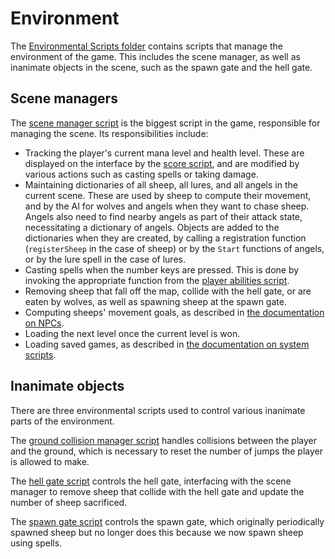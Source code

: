 # Environment

The <a href='https://github.com/StanfordCS194/EmuGames/tree/master/prototypes/Quick%20Prototype/Assets/Scripts/Environmental%20Scripts'>Environmental Scripts folder</a> contains scripts that manage the environment of the game. This includes the scene manager, as well as inanimate objects in the scene, such as the spawn gate and the hell gate.

## Scene managers

The <a href='https://github.com/StanfordCS194/EmuGames/blob/master/prototypes/Quick%20Prototype/Assets/Scripts/Environmental%20Scripts/hellSceneManager.cs'>scene manager script</a> is the biggest script in the game, responsible for managing the scene. Its responsibilities include:

* Tracking the player's current mana level and health level. These are displayed on the interface by the <a href='https://github.com/StanfordCS194/EmuGames/blob/master/prototypes/Quick%20Prototype/Assets/Scripts/UI%20Scripts/scoreScript.cs'>score script</a>, and are modified by various actions such as casting spells or taking damage.
* Maintaining dictionaries of all sheep, all lures, and all angels in the current scene. These are used by sheep to compute their movement, and by the AI for wolves and angels when they want to chase sheep. Angels also need to find nearby angels as part of their attack state, necessitating a dictionary of angels. Objects are added to the dictionaries when they are created, by calling a registration function (`registerSheep` in the case of sheep) or by the `Start` functions of angels, or by the lure spell in the case of lures.
* Casting spells when the number keys are pressed. This is done by invoking the appropriate function from the  <a href='https://github.com/StanfordCS194/EmuGames/blob/master/prototypes/Quick%20Prototype/Assets/Scripts/Player%20Scripts/Abilities.cs'>player abilities script</a>.
* Removing sheep that fall off the map, collide with the hell gate, or are eaten by wolves, as well as spawning sheep at the spawn gate.
* Computing sheeps' movement goals, as described in <a href="https://github.com/StanfordCS194/EmuGames/blob/master/Documentation/NPCs.md">the documentation on NPCs</a>.
* Loading the next level once the current level is won.
* Loading saved games, as described in <a href="https://github.com/StanfordCS194/EmuGames/blob/master/Documentation/System.md">the documentation on system scripts</a>.


## Inanimate objects

There are three environmental scripts used to control various inanimate parts of the environment.

The <a href='https://github.com/StanfordCS194/EmuGames/blob/master/prototypes/Quick%20Prototype/Assets/Scripts/Environmental%20Scripts/CollisionManager_Ground.cs'>ground collision manager script</a> handles collisions between the player and the ground, which is necessary to reset the number of jumps the player is allowed to make.

The <a href='https://github.com/StanfordCS194/EmuGames/blob/master/prototypes/Quick%20Prototype/Assets/Scripts/Environmental%20Scripts/hellgateScript.cs'>hell gate script</a> controls the hell gate, interfacing with the scene manager to remove sheep that collide with the hell gate and update the number of sheep sacrificed.

The <a href='https://github.com/StanfordCS194/EmuGames/blob/master/prototypes/Quick%20Prototype/Assets/Scripts/Environmental%20Scripts/spawnGateScript.cs'>spawn gate script</a> controls the spawn gate, which originally periodically spawned sheep but no longer does this because we now spawn sheep using spells.
